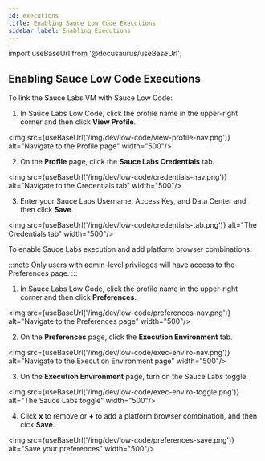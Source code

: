 ```yaml
---
id: executions
title: Enabling Sauce Low Code Executions 
sidebar_label: Enabling Executions  
---
```


import useBaseUrl from '@docusaurus/useBaseUrl';

## Enabling Sauce Low Code Executions

To link the Sauce Labs VM with Sauce Low Code:

1. In Sauce Labs Low Code, click the profile name in the upper-right corner and then click **View Profile**.

<img src={useBaseUrl('/img/dev/low-code/view-profile-nav.png')} alt="Navigate to the Profile page" width="500"/>

2. On the **Profile** page, click the **Sauce Labs Credentials** tab.

<img src={useBaseUrl('/img/dev/low-code/credentials-nav.png')} alt="Navigate to the Credentials tab" width="500"/>

3. Enter your Sauce Labs Username, Access Key, and Data Center and then click **Save**.

<img src={useBaseUrl('/img/dev/low-code/credentials-tab.png')} alt="The Credentials tab" width="500"/>


To enable Sauce Labs execution and add platform browser combinations:

:::note
Only users with admin-level privileges will have access to the Preferences page.
:::

1. In Sauce Labs Low Code, click the profile name in the upper-right corner and then click **Preferences**.

<img src={useBaseUrl('/img/dev/low-code/preferences-nav.png')} alt="Navigate to the Preferences page" width="500"/>

2. On the **Preferences** page, click the **Execution Environment** tab.

<img src={useBaseUrl('/img/dev/low-code/exec-enviro-nav.png')} alt="Navigate to the Execution Environment page" width="500"/>

3. On the **Execution Environment** page, turn on the Sauce Labs toggle.

<img src={useBaseUrl('/img/dev/low-code/exec-enviro-toggle.png')} alt="The Sauce Labs toggle" width="500"/>

4. Click **x** to remove or **+** to add a platform browser combination, and then cick **Save**.

<img src={useBaseUrl('/img/dev/low-code/preferences-save.png')} alt="Save your preferences" width="500"/>